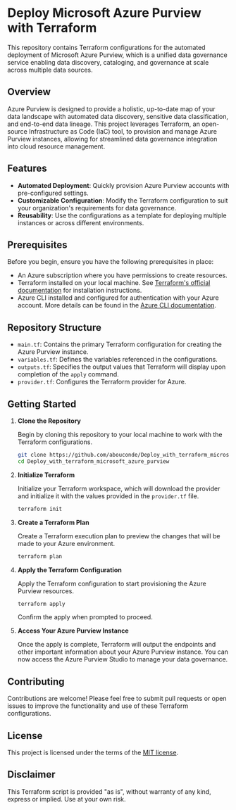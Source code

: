 # Deploy Microsoft Azure Purview with Terraform

This repository contains Terraform configurations for the automated deployment of Microsoft Azure Purview, which is a unified data governance service enabling data discovery, cataloging, and governance at scale across multiple data sources.

## Overview

Azure Purview is designed to provide a holistic, up-to-date map of your data landscape with automated data discovery, sensitive data classification, and end-to-end data lineage. This project leverages Terraform, an open-source Infrastructure as Code (IaC) tool, to provision and manage Azure Purview instances, allowing for streamlined data governance integration into cloud resource management.

## Features

- **Automated Deployment**: Quickly provision Azure Purview accounts with pre-configured settings.
- **Customizable Configuration**: Modify the Terraform configuration to suit your organization's requirements for data governance.
- **Reusability**: Use the configurations as a template for deploying multiple instances or across different environments.

## Prerequisites

Before you begin, ensure you have the following prerequisites in place:

- An Azure subscription where you have permissions to create resources.
- Terraform installed on your local machine. See [Terraform's official documentation](https://www.terraform.io/downloads.html) for installation instructions.
- Azure CLI installed and configured for authentication with your Azure account. More details can be found in the [Azure CLI documentation](https://docs.microsoft.com/en-us/cli/azure/).

## Repository Structure

- `main.tf`: Contains the primary Terraform configuration for creating the Azure Purview instance.
- `variables.tf`: Defines the variables referenced in the configurations.
- `outputs.tf`: Specifies the output values that Terraform will display upon completion of the `apply` command.
- `provider.tf`: Configures the Terraform provider for Azure.

## Getting Started

1. **Clone the Repository**

    Begin by cloning this repository to your local machine to work with the Terraform configurations.

    ```sh
    git clone https://github.com/abouconde/Deploy_with_terraform_microsoft_azure_purview.git
    cd Deploy_with_terraform_microsoft_azure_purview
    ```

2. **Initialize Terraform**

    Initialize your Terraform workspace, which will download the provider and initialize it with the values provided in the `provider.tf` file.

    ```sh
    terraform init
    ```

3. **Create a Terraform Plan**

    Create a Terraform execution plan to preview the changes that will be made to your Azure environment.

    ```sh
    terraform plan
    ```

4. **Apply the Terraform Configuration**

    Apply the Terraform configuration to start provisioning the Azure Purview resources.

    ```sh
    terraform apply
    ```

    Confirm the apply when prompted to proceed.

5. **Access Your Azure Purview Instance**

    Once the apply is complete, Terraform will output the endpoints and other important information about your Azure Purview instance. You can now access the Azure Purview Studio to manage your data governance.

## Contributing

Contributions are welcome! Please feel free to submit pull requests or open issues to improve the functionality and use of these Terraform configurations.

## License

This project is licensed under the terms of the [MIT license](LICENSE).

## Disclaimer

This Terraform script is provided "as is", without warranty of any kind, express or implied. Use at your own risk.
